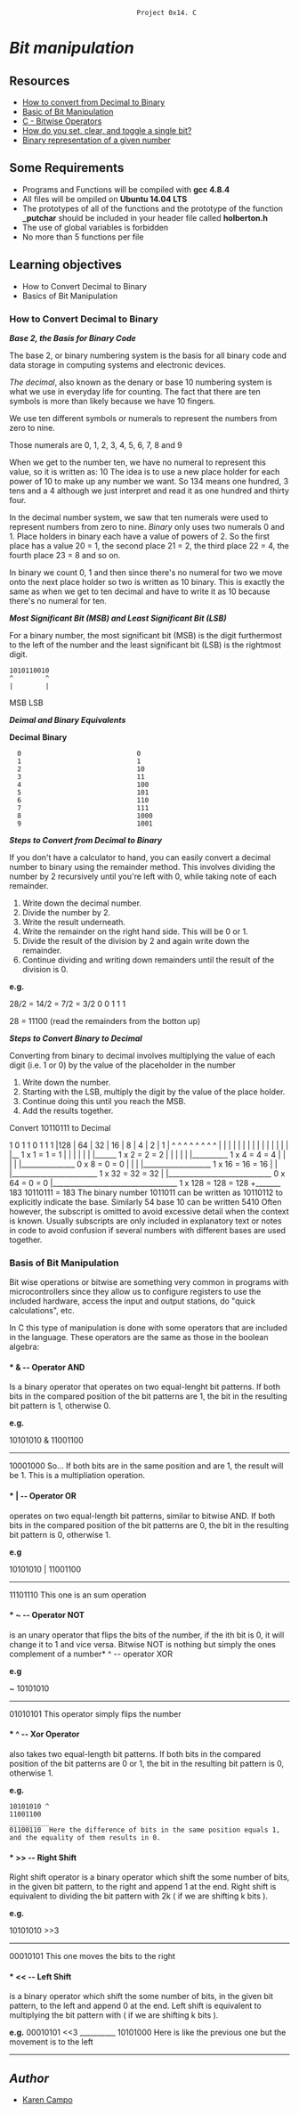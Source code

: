 									Project 0x14. C

# ***Bit manipulation***


## Resources

* [How to convert from Decimal to Binary](https://www.wikihow.com/Convert-from-Decimal-to-Binary)
* [Basic of Bit Manipulation](https://www.hackerearth.com/practice/basic-programming/bit-manipulation/basics-of-bit-manipulation/tutorial/)
* [C - Bitwise Operators](https://www.youtube.com/watch?v=Hs9w-yzM-AI)
* [How do you set, clear, and toggle a single bit?](https://stackoverflow.com/questions/47981/how-do-you-set-clear-and-toggle-a-single-bit)
* [Binary representation of a given number](https://www.geeksforgeeks.org/binary-representation-of-a-given-number/)


## Some Requirements

* Programs and Functions will be compiled with **gcc 4.8.4**
* All files will be ompiled on **Ubuntu 14.04 LTS**
* The prototypes of all of the functions and the prototype of the function **_putchar** should be included in your header file called **holberton.h**
*  The use of global variables is forbidden
* No more than 5 functions per file

## Learning objectives

* How to Convert Decimal to Binary
* Basics of Bit Manipulation


### How to Convert Decimal to Binary

***Base 2, the Basis for Binary Code***

The base 2, or binary numbering system is the basis for all binary code and data storage in computing systems and electronic devices.

*The decimal*, also known as the denary or base 10 numbering system is what we use in everyday life for counting. The fact that there are ten symbols is more than likely because we have 10 fingers.

We use ten different symbols or numerals to represent the numbers from zero to nine.

Those numerals are 0, 1, 2, 3, 4, 5, 6, 7, 8 and 9

When we get to the number ten, we have no numeral to represent this value, so it is written as: 10
The idea is to use a new place holder for each power of 10 to make up any number we want.
So 134 means one hundred, 3 tens and a 4 although we just interpret and read it as one hundred and thirty four.

In the decimal number system, we saw that ten numerals were used to represent numbers from zero to nine.
*Binary* only uses two numerals 0 and 1. Place holders in binary each have a value of powers of 2. So the first place has a value 20 = 1, the second place 21 = 2, the third place 22 = 4, the fourth place 23 = 8 and so on.

In binary we count 0, 1 and then since there's no numeral for two we move onto the next place holder so two is written as 10 binary. This is exactly the same as when we get to ten decimal and have to write it as 10 because there's no numeral for ten.

***Most Significant Bit (MSB) and Least Significant Bit (LSB)***

For a binary number, the most significant bit (MSB) is the digit furthermost to the left of the number and the least significant bit (LSB) is the rightmost digit.

    1010110010
    ^        ^
    |        |
   MSB      LSB

***Deimal and Binary Equivalents***

**Decimal**                    **Binary**

      0                             0
      1                             1
      2                             10
      3                             11
      4                             100
      5                             101
      6                             110
      7                             111
      8                             1000
      9                             1001


       
***Steps to Convert from Decimal to Binary***

If you don't have a calculator to hand, you can easily convert a decimal number to binary using the remainder method. This involves dividing the number by 2 recursively until you're left with 0, while taking note of each remainder.

1. Write down the decimal number.
2. Divide the number by 2.
3. Write the result underneath.
4. Write the remainder on the right hand side. This will be 0 or 1.
5. Divide the result of the division by 2 and again write down the remainder.
6. Continue dividing and writing down remainders until the result of the division is 0.

**e.g.**

28/2 = 14/2 = 7/2 = 3/2
0       0     1     1 1
 
28 = 11100 (read the remainders from the botton up)

***Steps to Convert Binary to Decimal***

Converting from binary to decimal involves multiplying the value of each digit (i.e. 1 or 0) by the value of the placeholder in the number

1. Write down the number.
2. Starting with the LSB, multiply the digit by the value of the place holder.
3. Continue doing this until you reach the MSB.
4. Add the results together.

Convert 10110111 to Decimal

  1    0    1    1    0    1   1   1 
|128 | 64 | 32 | 16 | 8 |  4 | 2 | 1 |
  ^     ^    ^    ^   ^    ^   ^   ^
  |     |    |    |   |    |   |   |
  |     |    |    |   |    |   |   |__ 1 x 1 = 1      =   1
  |     |    |    |   |    |   |______ 1 x 2 = 2      =   2
  |     |    |    |   |    |__________ 1 x 4 = 4      =   4
  |     |    |    |   |_______________ 0 x 8 = 0      =   0
  |     |    |    |___________________ 1 x 16 = 16    =  16 
  |     |    |________________________ 1 x 32 = 32    =  32
  |     |_____________________________ 0 x 64 = 0     =   0
  |___________________________________ 1 x 128 = 128  = 128
                                                     +_______
                                                       183
10110111 = 183
The binary number 1011011 can be written as 10110112 to explicitly indicate the base. Similarly 54 base 10 can be written 5410 Often however, the subscript is omitted to avoid excessive detail when the context is known. Usually subscripts are only included in explanatory text or notes in code to avoid confusion if several numbers with different bases are used together.


### Basis of Bit Manipulation

Bit wise operations or bitwise are something very common in programs with microcontrollers since they allow us to configure registers to use the included hardware, access the input and output stations, do "quick calculations", etc.

In C this type of manipulation is done with some operators that are included in the language. These operators are the same as those in the boolean algebra:

#### * &  --  Operator AND
Is a binary operator that operates on two equal-lenght bit patterns. If both bits in the compared position of the bit patterns are 1, the bit in the resulting bit pattern is 1, otherwise 0.

**e.g.**

  10101010  &
  11001100
  _________
  10001000      So... If both bits are in the same position and are 1, the result will be 1. This is a multipliation operation.

#### * |  --  Operator OR
 operates on two equal-length bit patterns, similar to bitwise AND. If both bits in the compared position of the bit patterns are 0, the bit in the resulting bit pattern is 0, otherwise 1.

**e.g**

   10101010  |
   11001100
   __________
   11101110    This one is an sum operation 

#### * ~  --  Operator NOT
is an unary operator that flips the bits of the number, if the ith bit is 0, it will change it to 1 and vice versa. Bitwise NOT is nothing but simply the ones complement of a number* ^  --  operator XOR
  
**e.g**

 ~ 10101010
  ___________
   01010101       This operator simply flips the number

#### * ^  -- Xor Operator
 also takes two equal-length bit patterns. If both bits in the compared position of the bit patterns are 0 or 1, the bit in the resulting bit pattern is 0, otherwise 1.

**e.g.**

    10101010 ^
    11001100
    __________
    01100110  Here the difference of bits in the same position equals 1, and the equality of them results in 0.
 
#### * >>  --  Right Shift
 Right shift operator is a binary operator which shift the some number of bits, in the given bit pattern, to the right and append 1 at the end. Right shift is equivalent to dividing the bit pattern with 2k ( if we are shifting k bits ).

**e.g.**

   10101010  >>3
   ____________
   00010101       This one moves the bits to the right


#### * <<  --  Left Shift    
is a binary operator which shift the some number of bits, in the given bit pattern, to the left and append 0 at the end. Left shift is equivalent to multiplying the bit pattern with  ( if we are shifting k bits ).

**e.g.**
    00010101  <<3
    __________
    10101000    Here is like the previous one but the movement is to the left

-----------------------------------------------------------------------------------------------------------------------------------------------------------------------

## *Author*

* [Karen Campo](https://github.com/KarenCampo)

